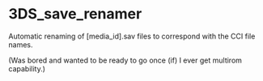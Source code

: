 3DS_save_renamer
================

Automatic renaming of [media_id].sav files to correspond with the CCI file names.

(Was bored and wanted to be ready to go once (if) I ever get multirom capability.)
